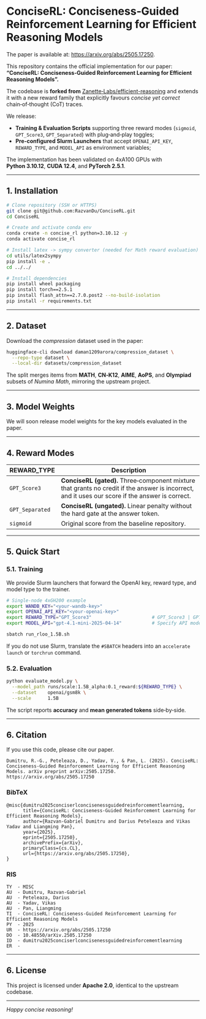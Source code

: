 # ConciseRL: Conciseness‑Guided Reinforcement Learning for Efficient Reasoning Models

The paper is available at: https://arxiv.org/abs/2505.17250.

This repository contains the official implementation for our paper: **“ConciseRL: Conciseness‑Guided Reinforcement Learning for Efficient Reasoning Models”.**  

The codebase is **forked from** [Zanette‑Labs/efficient-reasoning](https://github.com/Zanette-Labs/efficient-reasoning) and extends it with a new reward family that explicitly favours *concise yet correct* chain‑of‑thought (CoT) traces.

We release:

* **Training & Evaluation Scripts** supporting three reward modes (`sigmoid`, `GPT_Score3`, `GPT_Separated`) with plug‑and‑play toggles;
* **Pre‑configured Slurm Launchers** that accept `OPENAI_API_KEY`, `REWARD_TYPE`, and `MODEL_API` as environment variables;

The implementation has been validated on 4xA100 GPUs with **Python 3.10.12**, **CUDA 12.4**, and **PyTorch 2.5.1**.

---

## 1. Installation

```bash
# Clone repository (SSH or HTTPS)
git clone git@github.com:RazvanDu/ConciseRL.git
cd ConciseRL

# Create and activate conda env
conda create -n concise_rl python=3.10.12 -y
conda activate concise_rl

# Install latex -> sympy converter (needed for Math reward evaluation)
cd utils/latex2sympy
pip install -e .
cd ../../

# Install dependencies
pip install wheel packaging
pip install torch==2.5.1
pip install flash_attn==2.7.0.post2 --no-build-isolation
pip install -r requirements.txt
```

---

## 2. Dataset

Download the *compression* dataset used in the paper:

```bash
huggingface-cli download daman1209arora/compression_dataset \
  --repo-type dataset \
  --local-dir datasets/compression_dataset
```

The split merges items from **MATH**, **CN‑K12**, **AIME**, **AoPS**, and **Olympiad** subsets of *Numina Math*, mirroring the upstream project.

---

## 3. Model Weights

We will soon release model weights for the key models evaluated in the paper.

---

## 4. Reward Modes

| REWARD_TYPE     | Description                                                                                                                                      |
| --------------- | ------------------------------------------------------------------------------------------------------------------------------------------------ |
| `GPT_Score3`    | **ConciseRL (gated).** Three‑component mixture that grants no credit if the answer is incorrect, and it uses our score if the answer is correct. |
| `GPT_Separated` | **ConciseRL (ungated).** Linear penalty without the hard gate at the answer token.                                                               |
| `sigmoid`       | Original score from the baseline repository.                                                                                                     |

---

## 5. Quick Start

### 5.1. Training

We provide Slurm launchers that forward the OpenAI key, reward type, and model type to the trainer.

```bash
# Single‑node 4xGH200 example
export WANDB_KEY="<your‑wandb‑key>"
export OPENAI_API_KEY="<your‑openai‑key>"
export REWARD_TYPE="GPT_Score3"                      # GPT_Score3 | GPT_Separated | sigmoid
export MODEL_API="gpt-4.1-mini-2025-04-14"           # Specify API model to use (e.g. gpt-4o, gpt-4.1-mini)

sbatch run_rloo_1.5B.sh
```

If you do not use Slurm, translate the `#SBATCH` headers into an `accelerate launch` or `torchrun` command.

### 5.2. Evaluation

```bash
python evaluate_model.py \
  --model_path runs/scale:1.5B_alpha:0.1_reward:${REWARD_TYPE} \
  --dataset    openai/gsm8k \
  --scale      1.5B
```

The script reports **accuracy** and **mean generated tokens** side‑by‑side.

---

## 6. Citation

If you use this code, please cite our paper.

```
Dumitru, R.-G., Peteleaza, D., Yadav, V., & Pan, L. (2025). ConciseRL: Conciseness-Guided Reinforcement Learning for Efficient Reasoning Models. arXiv preprint arXiv:2505.17250. https://arxiv.org/abs/2505.17250
```

### BibTeX

```
@misc{dumitru2025conciserlconcisenessguidedreinforcementlearning,
      title={ConciseRL: Conciseness-Guided Reinforcement Learning for Efficient Reasoning Models}, 
      author={Razvan-Gabriel Dumitru and Darius Peteleaza and Vikas Yadav and Liangming Pan},
      year={2025},
      eprint={2505.17250},
      archivePrefix={arXiv},
      primaryClass={cs.CL},
      url={https://arxiv.org/abs/2505.17250}, 
}
```

### RIS

```
TY  - MISC
AU  - Dumitru, Razvan-Gabriel
AU  - Peteleaza, Darius
AU  - Yadav, Vikas
AU  - Pan, Liangming
TI  - ConciseRL: Conciseness-Guided Reinforcement Learning for Efficient Reasoning Models
PY  - 2025
UR  - https://arxiv.org/abs/2505.17250
DO  - 10.48550/arXiv.2505.17250
ID  - dumitru2025conciserlconcisenessguidedreinforcementlearning
ER  - 
```

---

## 6. License

This project is licensed under **Apache 2.0**, identical to the upstream codebase.

---

*Happy concise reasoning!*
